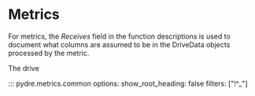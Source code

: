 
# Metrics

For metrics, the *Receives* field in the function descriptions is used to document what columns are assumed to be in the DriveData objects processed by the metric. 

The drive 

::: pydre.metrics.common
    options:
        show_root_heading: false
        filters: ["!^_"]
